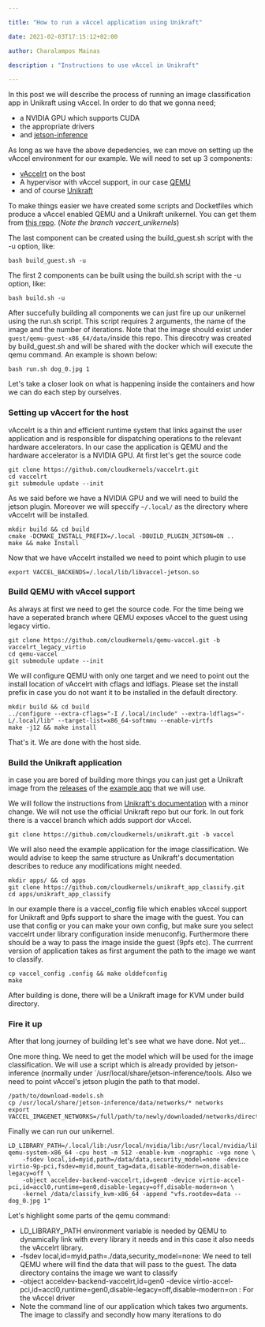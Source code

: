 ```yaml
---

title: "How to run a vAccel application using Unikraft"

date: 2021-02-03T17:15:12+02:00

author: Charalampos Mainas

description : "Instructions to use vAccel in Unikraft"

---
```


In this post we will describe the process of running an image classification app in Unikraft using vAccel. In order to do that we gonna need;

- a NVIDIA GPU which supports CUDA 
- the appropriate drivers
- and [jetson-inference](https://github.com/dusty-nv/jetson-inference)

As long as we have the above depedencies, we can move on setting up the vAccel environment for our example. We will need to set up 3 components:

- [vAccelrt](https://github.com/cloudkernels/vaccelrt) on the bost
- A hypervisor with vAccel support, in our case [QEMU](https://github.com/cloudkernels/qemu-vaccel/tree/vaccelrt_legacy_virtio)
- and of course [Unikraft](https://github.com/cloudkernels/unikraft/tree/vaccel)

To make things easier we have created some scripts and Docketfiles which produce a vAccel enabled QEMU and a Unikraft unikernel. You can get them from [this repo](https://github.com/nubificus/qemu-x86-build/tree/unikernels_vaccelrt). (_Note the branch vaccert\_unikernels_)

The last component can be created using the build\_guest.sh script with the -u option, like:
```
bash build_guest.sh -u
```

The first 2 components can be built using the build.sh script with the -u option, like:

```
bash build.sh -u
```

After succefully building all components we can just fire up our unikernel using the run.sh script. This script requires 2 arguments, the name of the image and the number of iterations. Note that the image should exist under `guest/qemu-guest-x86_64/data/`inside this repo. This direcotry was created by build\_guest.sh and will be shared with the docker which will execute the qemu command. An example is shown below:
```
bash run.sh dog_0.jpg 1
```

Let's take a closer look on what is happening inside the containers and how we can do each step by ourselves.

### Setting up vAccert for the host

vAccelrt is a thin and efficient runtime system that links against the user application and is responsible for dispatching operations to the relevant hardware accelerators. In our case the application is QEMU and the hardware accelerator is a NVIDIA GPU. At first let's get the source code

```
git clone https://github.com/cloudkernels/vaccelrt.git
cd vaccelrt 
git submodule update --init
```

As we said before we have a NVIDIA GPU and we will need to build the jetson plugin. Moreover we will speccify `~/.local/` as the directory where vAccelrt will be installed.

```
mkdir build && cd build
cmake -DCMAKE_INSTALL_PREFIX=/.local -DBUILD_PLUGIN_JETSON=ON ..
make && make Install
```

Now that we have vAccelrt installed we need to point which plugin to use
```
export VACCEL_BACKENDS=/.local/lib/libvaccel-jetson.so
```

### Build QEMU with vAccel support
As always at first we need to get the source code. For the time being we have a seperated branch where QEMU exposes vAccel to the guest using legacy virtio.
```
git clone https://github.com/cloudkernels/qemu-vaccel.git -b vaccelrt_legacy_virtio
cd qemu-vaccel
git submodule update --init
```

We will configure QEMU with only one target and we need to point out the install location of vAccelrt with cflags and ldflags. Please set the install prefix in case you do not want it to be installed in the default directory.
```
mkdir build && cd build
../configure --extra-cflags="-I /.local/include" --extra-ldflags="-L/.local/lib" --target-list=x86_64-softmmu --enable-virtfs
make -j12 && make install
```

That's it. We are done with the host side.

### Build the Unikraft application

in case you are bored of building more things you can just get a Unikraft image from the [releases](https://github.com/cloudkernels/unikraft_app_classify/releases/tag/v0.1) of the [example app](https://github.com/cloudkernels/unikraft_app_classify) that we will use.

We will follow the instructions from [Unikraft's documentation](http://docs.unikraft.org/users-advanced.html#) with a minor change. We will not use the official Unikraft repo but our fork. In out fork there is a vaccel branch which adds support dor vAccel.

```
git clone https://github.com/cloudkernels/unikraft.git -b vaccel
```

We will also need the example application for the image classification. We would advise to keep the same structure as Unikraft's documentation describes to reduce any modifications might needed.

```
mkdir apps/ && cd apps
git clone https://github.com/cloudkernels/unikraft_app_classify.git
cd apps/unikraft_app_classify
```

In our example there is a vaccel\_config file which enables vAccel support for Unikraft and 9pfs support to share the image with the guest. You can use that config or you can make your own config, but make sure you select vaccelrt under library configuration inside menuconfig. Furthermore there should be a way to pass the image inside the guest (9pfs etc). The currrent version of application takes as first argument the path to the image we want to classify.

```
cp vaccel_config .config && make olddefconfig
make
```

After building is done, there will be a Unikraft image for KVM under build directory.

### Fire it up

After that long journey of building let's see what we have done. Not yet...

One more thing. We need to get the model which will be used for the image classification. We will use a script which is already provided by jetson-inference (normally under `/usr/local/share/jetson-inference/tools. Also we need to point vAccel's jetson plugin the path to that model.

```
/path/to/download-models.sh
cp /usr/local/share/jetson-inference/data/networks/* networks
export VACCEL_IMAGENET_NETWORKS=/full/path/to/newly/downloaded/networks/directory
```

Finally we can run our unikernel.

```
LD_LIBRARY_PATH=/.local/lib:/usr/local/nvidia/lib:/usr/local/nvidia/lib64 qemu-system-x86_64 -cpu host -m 512 -enable-kvm -nographic -vga none \
	-fsdev local,id=myid,path=/data/data,security_model=none -device virtio-9p-pci,fsdev=myid,mount_tag=data,disable-modern=on,disable-legacy=off \
	-object acceldev-backend-vaccelrt,id=gen0 -device virtio-accel-pci,id=accl0,runtime=gen0,disable-legacy=off,disable-modern=on \
	-kernel /data/classify_kvm-x86_64 -append "vfs.rootdev=data -- dog_0.jpg 1"
```

Let's highlight some parts of the qemu command:

- LD\_LIBRARY\_PATH environment variable is needed by QEMU to dynamically link with every library it needs and in this case it also needs the vAccelrt library.
- -fsdev local,id=myid,path=./data,security\_model=none: We need to tell QEMU where will find the data that will pass to the guest. The data directory contains the image we want to classify
- -object acceldev-backend-vaccelrt,id=gen0 -device virtio-accel-pci,id=accl0,runtime=gen0,disable-legacy=off,disable-modern=on : For the vAccel driver
- Note the command line of our application which takes two arguments. The image to classify and secondly how many iterations to do
